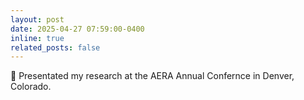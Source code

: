 ```yaml
---
layout: post
date: 2025-04-27 07:59:00-0400
inline: true
related_posts: false
---
```


🎤  Presentated my research at the AERA Annual Confernce in Denver, Colorado.
